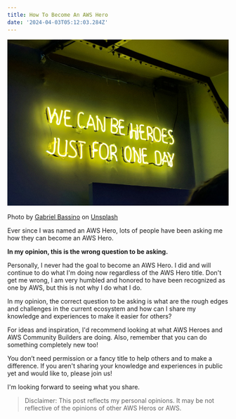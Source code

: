 ```yaml
---
title: How To Become An AWS Hero
date: '2024-04-03T05:12:03.284Z'
---
```


![We can be heroes neon sign](./hero-neon.jpg)

Photo by <a href="https://unsplash.com/@gabrielbassino?utm_content=creditCopyText&utm_medium=referral&utm_source=unsplash">Gabriel Bassino</a> on <a href="https://unsplash.com/photos/yellow-neon-light-signage-zEawlLdVloo?utm_content=creditCopyText&utm_medium=referral&utm_source=unsplash">Unsplash</a>

Ever since I was named an AWS Hero, lots of people have been asking me how they can become an AWS Hero.

**In my opinion, this is the wrong question to be asking.**

Personally, I never had the goal to become an AWS Hero. I did and will continue to do what I'm doing now regardless of the AWS Hero title. Don't get me wrong, I am very humbled and honored to have been recognized as one by AWS, but this is not why I do what I do.

In my opinion, the correct question to be asking is what are the rough edges and challenges in the current ecosystem and how can I share my knowledge and experiences to make it easier for others?

For ideas and inspiration, I'd recommend looking at what AWS Heroes and AWS Community Builders are doing. Also, remember that you can do something completely new too!

You don’t need permission or a fancy title to help others and to make a difference. If you aren't sharing your knowledge and experiences in public yet and would like to, please join us!

I'm looking forward to seeing what you share.

> Disclaimer: This post reflects my personal opinions. It may be not reflective of the opinions of other AWS Heros or AWS.
